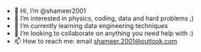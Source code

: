 - 👋 Hi, I’m @shameer2001
- 👀 I’m interested in physics, coding, data and hard problems ;)
- 🌱 I’m currently learning data engineering techniques
- 💞️ I’m looking to collaborate on anything you need help with :)
- 📫 How to reach me: email shameer.2001@outlook.com

<!---
![Top Languages](https://github-readme-stats.vercel.app/api/top-langs/?username=shameer2001&theme=dracula&layout=compact)
>

<!---
shameer2001/shameer2001 is a ✨ special ✨ repository because its `README.md` (this file) appears on your GitHub profile.
You can click the Preview link to take a look at your changes.
--->

